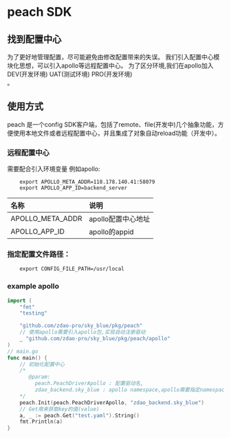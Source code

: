 # peach SDK

## 找到配置中心
为了更好地管理配置，尽可能避免由修改配置带来的失误。
我们引入配置中心模块化思想，可以引入apollo等远程配置中心。
为了区分环境,我们在apollo加入DEV(开发环境) UAT(测试环境) PRO(开发环境)  
。  
## 使用方式

peach 是一个config SDK客户端，包括了remote、file(开发中)几个抽象功能，方便使用本地文件或者远程配置中心，并且集成了对象自动reload功能（开发中）。

### 远程配置中心
需要配合引入环境变量
例如apollo:
```shell
    export APOLLO_META_ADDR=118.178.140.41:58079
    export APOLLO_APP_ID=backend_server
```  

| 名称 | 说明 |
|:------|:------|
| APOLLO_META_ADDR | apollo配置中心地址 |
| APOLLO_APP_ID | apollo的appid |

### 指定配置文件路径：
```shell
    export CONFIG_FILE_PATH=/usr/local
```

### example apollo
```go
import (
	"fmt"
	"testing"

    "github.com/zdao-pro/sky_blue/pkg/peach"
    // 使用apollo需要引入apollo包,实现自动注册驱动
	_ "github.com/zdao-pro/sky_blue/pkg/peach/apollo"
)
// main.go
func main() {
    // 初始化配置中心
    /*
       @param:
         peach.PeachDriverApollo : 配置驱动名,
         zdao_backend.sky_blue : apollo namespace,apollo需要指定namespace
    */
    peach.Init(peach.PeachDriverApollo, "zdao_backend.sky_blue")
    // Get用来获取key的值(value)
	a, _ := peach.Get("test.yaml").String()
	fmt.Println(a)
}
```
